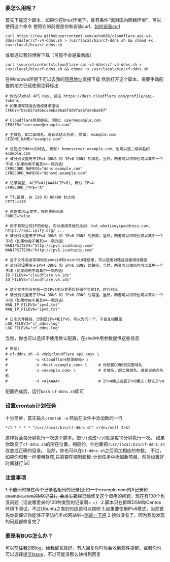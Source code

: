 ### 要怎么用呢？
首先下载这个脚本，如果你在linux环境下，且有条件“面对国内网络环境”，可以使用这个命令
使用它的前提是你有安装curl，[如何安装curl](https://www.baidu.com/s?wd=%E5%AE%89%E8%A3%85curl "别问，问就是百度")
```shell
curl https://raw.githubusercontent.com/acha666/cloudflare-api-v4-ddns/master/cf-v4-ddns.sh > /usr/local/bin/cf-ddns.sh && chmod +x /usr/local/bin/cf-ddns.sh
```
或者通过我的博客下载（可能不会是最新版）
```shell
curl \source\contents\cloudflare-api-v4-ddns\cf-v4-ddns.sh > /usr/local/bin/cf-ddns.sh && chmod +x /usr/local/bin/cf-ddns.sh
```
在Windows环境下可以去我的[项目地址](https://github.com/acha666/cloudflare-api-v4-ddns "项目地址")直接下载
然后打开这个脚本，需要手动配置的地方已经使用注释标出
```shell
# 你的Global API Key, 请见 https://dash.cloudflare.com/profile/api-tokens,
# 如果填写错误会造成请求错误
CFKEY="b8c657a9b6ca96ba9babfdd9fa8bfa9dba9bf"

# Cloudflare登录邮箱, 例如: user@example.com
CFUSER="username@example.com"

# 主域名，即二级域名，或者说站点名称, 例如: example.com
CFZONE_NAME="example.com"

# 想要进行ddns的域名, 例如: homeserver.example.com，也可以是二级域名如 example.com
# 请分别设置用于IPv4 DDNS 和 IPv6 DDNS 的域名。当然，两者可以相同也可以其中一个不填（如果你用不着其中一项的话）
CFRECORD_NAMEV4="ddns.example.com"
CFRECORD_NAMEV6="ddnsv6.example.com"

# 记录类型, A(IPv4)|AAAA(IPv6), 默认 IPv4
CFRECORD_TYPE="A"

# TTL设置, 在 120 和 86400 秒之间
CFTTL=120

# 忽略本地ip文件，强制更新记录
FORCE=false

# 用于获取公网IP的地址, 可以换成其他的比如: bot.whatismyipaddress.com, https://api.ipify.org/ ...
# 请分别设置用于IPv4 DDNS 和 IPv6 DDNS 的参数。当然，两者可以相同也可以其中一个不填（如果你用不着其中一项的话）
WANIPSITEV4="http://ipv4.icanhazip.com" 
WANIPSITEV6="http://ipv6.icanhazip.com" 

# 这个文件将会存储你的zoneid和recordid等信息，可以是绝对路径或者相对路径
# 请分别设置用于IPv4 DDNS 和 IPv6 DDNS 的路径。当然，两者可以相同也可以其中一个不填（如果你用不着其中一项的话）
ID_FILEV4="cloudflare.v4.ids" 
ID_FILEV6="cloudflare.v6.ids"

# 这个文件将会在每一次IPv4地址变更后存储下当前IP，作为对比
# 请分别设置用于IPv4 DDNS 和 IPv6 DDNS 的路径。当然，两者可以相同也可以其中一个不填（如果你用不着其中一项的话）
WAN_IP_FILEV4="ipv4.txt"
WAN_IP_FILEV6="ipv6.txt"

# 日志文件路径，分别是IPv4和IPv6，可以为同一个，不会互相覆盖
LOG_FILEV4="cf_ddns.log"
LOG_FILEV6="cf_ddns.log"
```
当然，你也可以选择不使用默认配置，在shell中用参数提供这些信息
```shell
# 用法:
# cf-ddns.sh -k <你的cloudflare api key> \
#            -u <Cloudflare登录邮箱> \
#            -h <host.example.com> \     # 你想要DDNS的完整域名
#            -z <example.com> \          # 主域名，即二级域名，或者说站点名称
#            -t <A|AAAA>                 # IPv4模式或者IPv6模式；默认IPv4
```
配置完成后，运行`bash cf-ddns.sh`即可
### 设置crontab计划任务
十分简单，首先输入`crontab -e`
然后在文件中添加新的一行
```shell
*/1 * * * * "/usr/local/bin/cf-ddns.sh" >/dev/null 2>&1
```
这样将会每分钟执行一次这个脚本。把`*/1`改成`*/10`就是每10分钟执行一次。
如果你改变了`cf-ddns.sh`的所在位置，相应的，你也要把`/usr/local/bin/cf-ddns.sh`改变成正确的目录。
当然，你也可以在`cf-ddns.sh`之后添加相应的参数。
不过，如果你和我一样使用群晖,只需要在控制面板-计划任务中添加新项目，然后设置好时间就行
![](https://i.loli.net/2020/05/10/I2FOKQfpD9xkjlJ.png)
### 注意事项
~~1.不能同时存在两个记录名相同的记录(比如一个example.com的A记录和example.com的MX记录)，会发生错误~~已经修复这个蛋疼的问题，现在有100个也没问题（话说哪里来的100种类型的记录啊= =）
2.脚本只在群晖DSM和Centos环境下测试，不过Ubuntu之类的也应该可以跑吧
3.如果要使用IPv6模式，当然首先你要保证你能够正常访问IPv6网站啦~[测试一下吧](https://www.test-ipv6.com/ "当然是测试能不能访问IPv6网站啦")
3.貌似没有了，因为我能发现的问题都修复完了
### 要是有BUG怎么办？
可以[前往我的Blog](https://acha666.cn/2020/05/10/%E4%BD%BF%E7%94%A8Cloudflare%E9%85%8D%E7%BD%AEIPV4%E5%92%8CIPV6%E7%9A%84%E5%8A%A8%E6%80%81DNS-DDNS "去我的博客看看吧")，给我留言就好，有人回复你时你会收到邮件提醒。或者你也可以选择[提交Issue](https://github.com/acha666/cloudflare-api-v4-ddns/issues "去Github提交Issue")，不过可能没那么快得到回复
